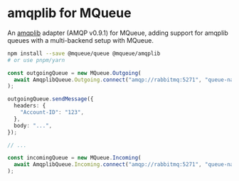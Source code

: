 # amqplib for MQueue

An [amqplib](https://github.com/amqp-node/amqplib) adapter (AMQP v0.9.1) for
MQueue, adding support for amqplib queues with a multi-backend setup with
MQueue.

```bash
npm install --save @mqueue/queue @mqueue/amqplib
# or use pnpm/yarn
```

```ts
const outgoingQueue = new MQueue.Outgoing(
  await AmqplibQueue.Outgoing.connect("amqp://rabbitmq:5271", "queue-name"),
);

outgoingQueue.sendMessage({
  headers: {
    "Account-ID": "123",
  },
  body: "...",
});

// ...

const incomingQueue = new MQueue.Incoming(
  await AmqplibQueue.Incoming.connect("amqp://rabbitmq:5271", "queue-name"),
);
```
